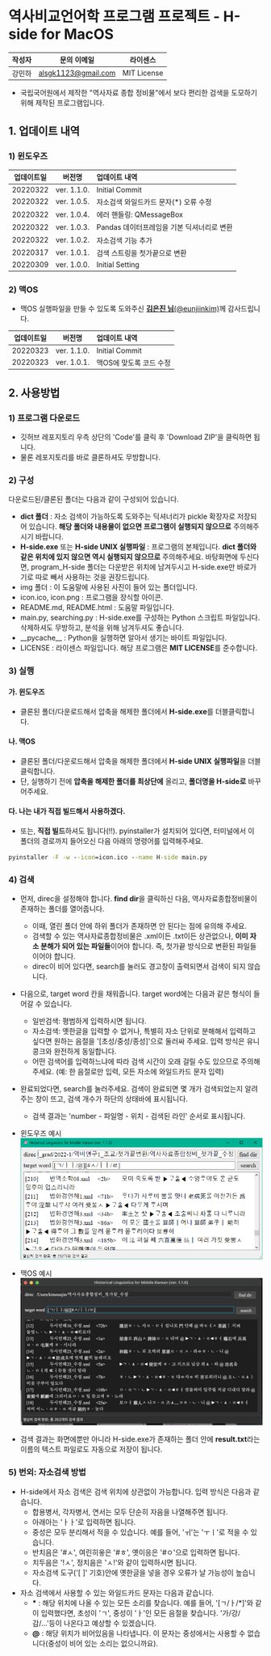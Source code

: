 # 역사비교언어학 프로그램 프로젝트 - H-side for MacOS

|작성자|문의 이메일|라이센스|
|:--:|:---:|:---:|
|강민하|alsgk1123@gmail.com|MIT License|

- 국립국어원에서 제작한 "역사자료 종합 정비물"에서 보다 편리한 검색을 도모하기 위해 제작된 프로그램입니다.

## 1. 업데이트 내역
### 1) 윈도우즈
|업데이트일|버전명|업데이트 내역|
|:-------:|:---:|:----------|
|20220322|ver. 1.1.0.|Initial Commit|
|20220322|ver. 1.0.5.|자소검색 와일드카드 문자(*) 오류 수정|
|20220322|ver. 1.0.4.|에러 핸들링: QMessageBox|
|20220322|ver. 1.0.3.|Pandas 데이터프레임을 기본 딕셔너리로 변환|
|20220322|ver. 1.0.2.|자소검색 기능 추가|
|20220317|ver. 1.0.1.|검색 스트링을 첫가끝으로 변환|
|20220309|ver. 1.0.0.|Initial Setting|

### 2) 맥OS
- 맥OS 실행파일을 만들 수 있도록 도와주신 [**김은진 님**\(@eunjiinkim\)](https://github.com/eunjiinkim)께 감사드립니다.

|업데이트일|버전명|업데이트 내역|
|:-------:|:---:|:----------|
|20220323|ver. 1.1.0.|Initial Commit|
|20220323|ver. 1.0.1.|맥OS에 맞도록 코드 수정|

## 2. 사용방법
### 1) 프로그램 다운로드
- 깃허브 레포지토리 우측 상단의 'Code'를 클릭 후 'Download ZIP'을 클릭하면 됩니다.
- 물론 레포지토리를 바로 클론하셔도 무방합니다.

### 2) 구성
다운로드된/클론된 폴더는 다음과 같이 구성되어 있습니다.
- **dict 폴더** : 자소 검색이 가능하도록 도와주는 딕셔너리가 pickle 확장자로 저장되어 있습니다. **해당 폴더와 내용물이 없으면 프로그램이 실행되지 않으므로** 주의해주시기 바랍니다.
- **H-side.exe** 또는 **H-side UNIX 실행파일** : 프로그램의 본체입니다. **dict 폴더와 같은 위치에 있지 않으면 역시 실행되지 않으므로** 주의해주세요. 바탕화면에 두신다면, program_H-side 폴더는 다운받은 위치에 남겨두시고 H-side.exe만 바로가기로 따로 빼서 사용하는 것을 권장드립니다.
- img 폴더 : 이 도움말에 사용된 사진이 들어 있는 폴더입니다.
- icon.ico, icon.png : 프로그램을 장식할 아이콘.
- README.md, README.html : 도움말 파일입니다.
- main.py, searching.py : H-side.exe를 구성하는 Python 스크립트 파일입니다. 삭제하셔도 무방하고, 분석을 위해 남겨두셔도 좋습니다.
- \_\_pycache__ : Python을 실행하면 알아서 생기는 바이트 파일입니다.
- LICENSE : 라이센스 파일입니다. 해당 프로그램은 **MIT LICENSE**를 준수합니다.

### 3) 실행
#### 가. 윈도우즈
- 클론된 폴더/다운로드해서 압축을 해제한 폴더에서 **H-side.exe**를 더블클릭합니다.

#### 나. 맥OS
- 클론된 폴더/다운로드해서 압축을 해제한 폴더에서 **H-side UNIX 실행파일**을 더블클릭합니다.
- 단, 실행하기 전에 **압축을 해제한 폴더를 최상단에** 올리고, **폴더명을 H-side로** 바꾸어주세요.

#### 다. 나는 내가 직접 빌드해서 사용하겠다.
- 또는, **직접 빌드**하셔도 됩니다(!!). pyinstaller가 설치되어 있다면, 터미널에서 이 폴더의 경로까지 들어오신 다음 아래의 명령어를 입력해주세요.
```cmd
pyinstaller -F -w --icon=icon.ico --name H-side main.py
```

### 4) 검색
- 먼저, direc을 설정해야 합니다. **find dir**을 클릭하신 다음, 역사자료종합정비물이 존재하는 폴더를 열어줍니다.
  - 이때, 열린 폴더 안에 하위 폴더가 존재하면 안 된다는 점에 유의해 주세요.
  - 검색할 수 있는 역사자료종합정비물은 .xml이든 .txt이든 상관없으나, **이미 자소 분해가 되어 있는 파일들**이어야 합니다. 즉, 첫가끝 방식으로 변환된 파일들이어야 합니다.
  - direc이 비어 있다면, search를 눌러도 경고창이 출력되면서 검색이 되지 않습니다.

- 다음으로, target word 칸을 채워줍니다. target word에는 다음과 같은 형식이 들어갈 수 있습니다.
  - 일반검색: 평범하게 입력하시면 됩니다.
  - 자소검색: 옛한글을 입력할 수 없거나, 특별히 자소 단위로 분해해서 입력하고 싶다면 원하는 음절을 '\[초성/중성/종성\]'으로 둘러싸 주세요. 입력 방식은 유니콩크와 완전하게 동일합니다.
  - 어떤 검색어를 입력하느냐에 따라 검색 시간이 오래 걸릴 수도 있으므로 주의해주세요. (예: 한 음절로만 입력, 모든 자소에 와일드카드 문자 입력)

- 완료되었다면, search를 눌러주세요. 검색이 완료되면 몇 개가 검색되었는지 알려주는 창이 뜨고, 검색 개수가 하단의 상태바에 표시됩니다.
  - 검색 결과는 'number - 파일명 - 위치 - 검색된 라인' 순서로 표시됩니다.

- 윈도우즈 예시
![figure1](img/figure1.png)

- 맥OS 예시
![figure2](img/figure2.png)

- 검색 결과는 화면에뿐만 아니라 H-side.exe가 존재하는 폴더 안에 **result.txt**라는 이름의 텍스트 파일로도 자동으로 저장이 됩니다.

### 5) 번외: 자소검색 방법
- H-side에서 자소 검색은 검색 위치에 상관없이 가능합니다. 입력 방식은 다음과 같습니다.
  - 합용병서, 각자병서, 연서는 모두 단순히 자음을 나열해주면 됩니다.
  - 아래아는 'ㅏㅏ'로 입력하면 됩니다.
  - 중성은 모두 분리해서 적을 수 있습니다. 예를 들어, 'ㅟ'는 'ㅜㅣ'로 적을 수 있습니다.
  - 반치음은 '#ㅅ', 여린히읗은 '#ㅎ', 옛이응은 '#ㅇ'으로 입력하면 됩니다.
  - 치두음은 '!ㅅ', 정치음은 'ㅅ!'와 같이 입력하시면 됩니다.
  - 자소검색 도구('[  ]' 기호)안에 옛한글을 넣을 경우 오류가 날 가능성이 높습니다.
- 자소 검색에서 사용할 수 있는 와일드카드 문자는 다음과 같습니다.
  - **\*** : 해당 위치에 나올 수 있는 모든 소리를 찾습니다. 예를 들어, '[ㄱ/ㅏ/*]'와 같이 입력했다면, 초성이 'ㄱ', 중성이 'ㅏ'인 모든 음절을 찾습니다. '가/강/감/...'등이 나온다고 예상할 수 있겠습니다.
  - **@** : 해당 위치가 비어있음을 나타냅니다. 이 문자는 중성에서는 사용할 수 없습니다(중성이 비어 있는 소리는 없으니까요).